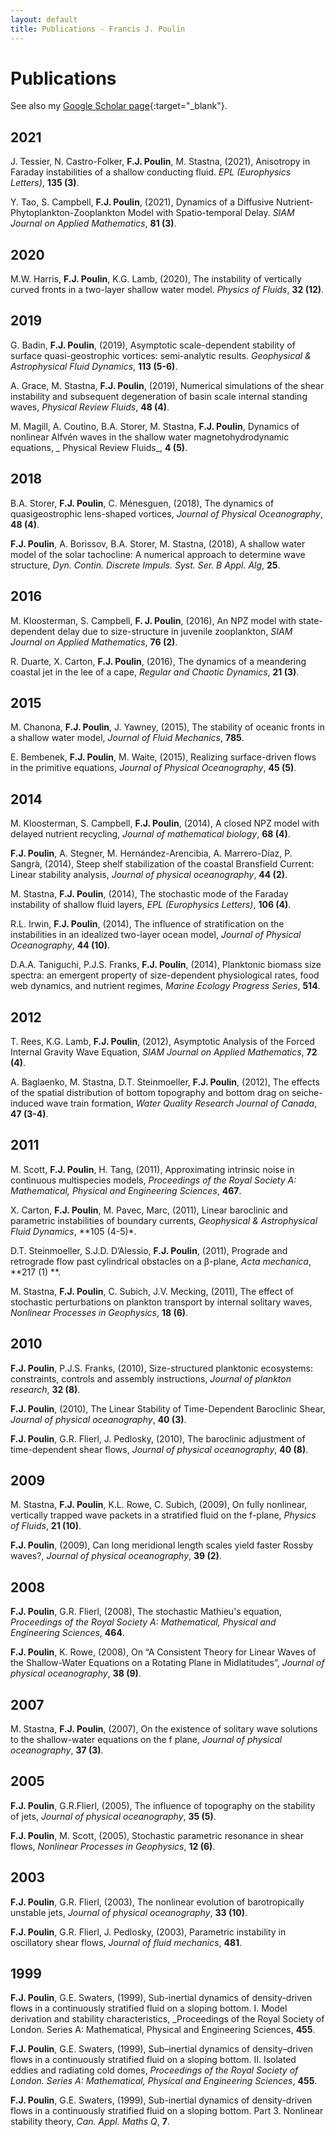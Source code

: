 ```yaml
---
layout: default
title: Publications - Francis J. Poulin
---
```


# Publications

See also my [Google Scholar page](https://scholar.google.ca/citations?user=EFm5gG4AAAAJ&hl=en){:target="_blank"}.

## 2021

J. Tessier, N. Castro-Folker, **F.J. Poulin**, M. Stastna, (2021), Anisotropy in Faraday instabilities of a shallow conducting fluid. _EPL (Europhysics Letters)_, **135 (3)**. 

Y. Tao, S. Campbell, **F.J. Poulin**, (2021), Dynamics of a Diffusive Nutrient-Phytoplankton-Zooplankton Model with Spatio-temporal Delay. _SIAM Journal on Applied Mathematics_, **81 (3)**.

## 2020

M.W. Harris, **F.J. Poulin**, K.G. Lamb, (2020), The instability of vertically curved fronts in a two-layer shallow water model. _Physics of Fluids_, **32 (12)**.  

## 2019

G. Badin, **F.J. Poulin**, (2019), Asymptotic scale-dependent stability of surface quasi-geostrophic vortices: semi-analytic results. _Geophysical & Astrophysical Fluid Dynamics_, **113 (5-6)**. 

A. Grace, M. Stastna, **F.J. Poulin**, (2019), Numerical simulations of the shear instability and subsequent degeneration of basin scale internal standing waves, _Physical Review Fluids_, **48 (4)**.

M. Magill, A. Coutino, B.A. Storer, M. Stastna, **F.J. Poulin**, Dynamics of nonlinear Alfvén waves in the shallow water magnetohydrodynamic equations, _ Physical Review Fluids_, **4 (5)**. 

## 2018

B.A. Storer, **F.J. Poulin**, C. Ménesguen, (2018), The dynamics of quasigeostrophic lens-shaped vortices, _Journal of Physical Oceanography_, **48 (4)**.     

**F.J. Poulin**, A. Borissov, B.A. Storer, M. Stastna, (2018), A shallow water model of the solar tachocline: A numerical approach to determine wave structure, _Dyn. Contin. Discrete Impuls. Syst. Ser. B Appl. Alg_, **25**. 

## 2016

M. Kloosterman, S. Campbell, **F. J. Poulin**, (2016), An NPZ model with state-dependent delay due to size-structure in juvenile zooplankton, _SIAM Journal on Applied Mathematics_, **76 (2)**.

R. Duarte, X. Carton, **F.J. Poulin**, (2016), The dynamics of a meandering coastal jet in the lee of a cape, _Regular and Chaotic Dynamics_, **21 (3)**.

## 2015

M. Chanona, **F.J. Poulin**, J. Yawney, (2015), The stability of oceanic fronts in a shallow water model, _Journal of Fluid Mechanics_, **785**.

E. Bembenek, **F.J. Poulin**, M. Waite, (2015), Realizing surface-driven flows in the primitive equations, _Journal of Physical Oceanography_, **45 (5)**.

## 2014

M. Kloosterman, S. Campbell, **F.J. Poulin**, (2014), A closed NPZ model with delayed nutrient recycling, _Journal of mathematical biology_, **68 (4)**.

**F.J. Poulin**, A. Stegner, M. Hernández-Arencibia, A. Marrero-Díaz, P. Sangrà, (2014), Steep shelf stabilization of the coastal Bransfield Current: Linear stability analysis, _Journal of physical oceanography_, **44 (2)**. 

M. Stastna, **F.J. Poulin**, (2014), The stochastic mode of the Faraday instability of shallow fluid layers, _EPL (Europhysics Letters)_, **106 (4)**.

R.L. Irwin, **F.J. Poulin**, (2014), The influence of stratification on the instabilities in an idealized two-layer ocean model, _Journal of Physical Oceanography_, **44 (10)**.

D.A.A. Taniguchi, P.J.S. Franks, **F.J. Poulin**, (2014), Planktonic biomass size spectra: an emergent property of size-dependent physiological rates, food web dynamics, and nutrient regimes, _Marine Ecology Progress Series_, **514**.

## 2012
T. Rees, K.G. Lamb, **F.J. Poulin**, (2012), Asymptotic Analysis of the Forced Internal Gravity Wave Equation, _SIAM Journal on Applied Mathematics_, **72 (4)**.                   

A. Baglaenko, M. Stastna, D.T. Steinmoeller, **F.J. Poulin**, (2012), The effects of the spatial distribution of bottom topography and bottom drag on seiche-induced wave train formation, _Water Quality Research Journal of Canada_, **47 (3-4)**.

## 2011

M. Scott, **F.J. Poulin**, H. Tang, (2011), Approximating intrinsic noise in continuous multispecies models, _Proceedings of the Royal Society A: Mathematical, Physical and Engineering Sciences_, **467**. 

X. Carton, **F.J. Poulin**, M. Pavec, Marc, (2011), Linear baroclinic and parametric instabilities of boundary currents, _Geophysical & Astrophysical Fluid Dynamics_, **105 (4-5)*.

D.T. Steinmoeller, S.J.D. D’Alessio, **F.J. Poulin**, (2011), Prograde and retrograde flow past cylindrical obstacles on a β-plane, _Acta mechanica_, **217 (1) **.

M. Stastna, **F.J. Poulin**, C. Subich, J.V. Mecking, (2011), The effect of stochastic perturbations on plankton transport by internal solitary waves, _Nonlinear Processes in Geophysics_, **18 (6)**.

## 2010

**F.J. Poulin**, P.J.S. Franks, (2010), Size-structured planktonic ecosystems: constraints, controls and assembly instructions, _Journal of plankton research_, **32 (8)**.                       

**F.J. Poulin**, (2010), The Linear Stability of Time-Dependent Baroclinic Shear, _Journal of physical oceanography_, **40 (3)**.             

**F.J. Poulin**, G.R. Flierl, J. Pedlosky, (2010), The baroclinic adjustment of time-dependent shear flows, _Journal of physical oceanography_, **40 (8)**.

## 2009

M. Stastna, **F.J. Poulin**, K.L. Rowe, C. Subich, (2009), On fully nonlinear, vertically trapped wave packets in a stratified fluid on the f-plane, _Physics of Fluids_, **21 (10)**.  

**F.J. Poulin**, (2009), Can long meridional length scales yield faster Rossby waves?, _Journal of physical oceanography_, **39 (2)**.

## 2008

**F.J. Poulin**, G.R. Flierl, (2008), The stochastic Mathieu's equation, _Proceedings of the Royal Society A: Mathematical, Physical and Engineering Sciences_, **464**. 

**F.J. Poulin**, K. Rowe, (2008), On “A Consistent Theory for Linear Waves of the Shallow-Water Equations on a Rotating Plane in Midlatitudes”, _Journal of physical oceanography_, **38 (9)**.

## 2007

M. Stastna, **F.J. Poulin**, (2007), On the existence of solitary wave solutions to the shallow-water equations on the f plane, _Journal of physical oceanography_, **37 (3)**.

## 2005

**F.J. Poulin**, G.R.Flierl, (2005), The influence of topography on the stability of jets, _Journal of physical oceanography_, **35 (5)**.

**F.J. Poulin**, M. Scott, (2005), Stochastic parametric resonance in shear flows, _Nonlinear Processes in Geophysics_, **12 (6)**.

## 2003

**F.J. Poulin**, G.R. Flierl, (2003), The nonlinear evolution of barotropically unstable jets, _Journal of physical oceanography_, **33 (10)**.

**F.J. Poulin**, G.R. Flierl, J. Pedlosky, (2003), Parametric instability in oscillatory shear flows, _Journal of fluid mechanics_, **481**.

## 1999

**F.J. Poulin**, G.E. Swaters, (1999), Sub-inertial dynamics of density-driven flows in a continuously stratified fluid on a sloping bottom. I. Model derivation and stability characteristics, _Proceedings of the Royal Society of London. Series A: Mathematical, Physical and Engineering Sciences, **455**. 

**F.J. Poulin**, G.E. Swaters, (1999), Sub–inertial dynamics of density–driven flows in a continuously stratified fluid on a sloping bottom. II. Isolated eddies and radiating cold domes, _Proceedings of the Royal Society of London. Series A: Mathematical, Physical and Engineering Sciences_, **455**. 

**F.J. Poulin**, G.E. Swaters, (1999), Sub-inertial dynamics of density-driven flows in a continuously stratified fluid on a sloping bottom. Part 3. Nonlinear stability theory, _Can. Appl. Maths Q_, **7**.                                                                             
